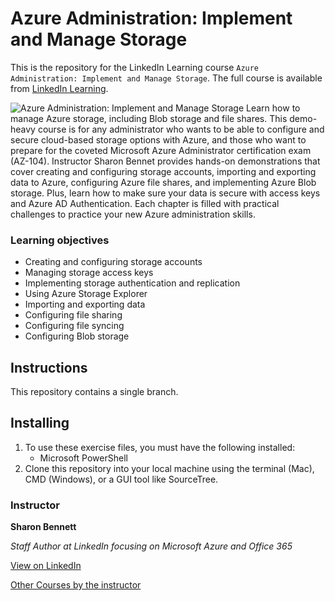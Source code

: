 # Azure Administration: Implement and Manage Storage
This is the repository for the LinkedIn Learning course `Azure Administration: Implement and Manage Storage`. The full course is available from [LinkedIn Learning][lil-course-url].

![Azure Administration: Implement and Manage Storage][lil-thumbnail-url] 
Learn how to manage Azure storage, including Blob storage and file shares. This demo-heavy course is for any administrator who wants to be able to configure and secure cloud-based storage options with Azure, and those who want to prepare for the coveted Microsoft Azure Administrator certification exam (AZ-104). Instructor Sharon Bennet provides hands-on demonstrations that cover creating and configuring storage accounts, importing and exporting data to Azure, configuring Azure file shares, and implementing Azure Blob storage. Plus, learn how to make sure your data is secure with access keys and Azure AD Authentication. Each chapter is filled with practical challenges to practice your new Azure administration skills.

### Learning objectives
- Creating and configuring storage accounts
- Managing storage access keys
- Implementing storage authentication and replication
- Using Azure Storage Explorer
- Importing and exporting data
- Configuring file sharing
- Configuring file syncing
- Configuring Blob storage

## Instructions
This repository contains a single branch.



## Installing
1. To use these exercise files, you must have the following installed:
	- Microsoft PowerShell
2. Clone this repository into your local machine using the terminal (Mac), CMD (Windows), or a GUI tool like SourceTree.

### Instructor

**Sharon Bennett**

_Staff Author at LinkedIn focusing on Microsoft Azure and Office 365_

[View on LinkedIn](https://www.linkedin.com/in/sharonlbennett?trk=lil_instructor)

[Other Courses by the instructor](https://www.linkedin.com/learning/instructors/sharon-bennett)

[0]: # (Replace these placeholder URLs with actual course URLs)

[lil-course-url]: https://www.linkedin.com/learning/azure-administration-implement-and-manage-storage/
[lil-thumbnail-url]: https://cdn.lynda.com/course/2972411/2972411-1596035688628-16x9.jpg
